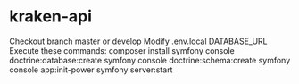 # kraken-api

Checkout branch master or develop
Modify .env.local DATABASE_URL
Execute these commands:
  composer install
  symfony console doctrine:database:create
  symfony console doctrine:schema:create
  symfony console app:init-power
  symfony server:start

